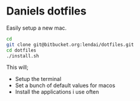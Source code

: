 # Daniels dotfiles

Easily setup a new mac.

```sh
cd 
git clone git@bitbucket.org:lendai/dotfiles.git
cd dotfiles
./install.sh
```

This will;
* Setup the terminal
* Set a bunch of default values for macos
* Install the applications i use often
